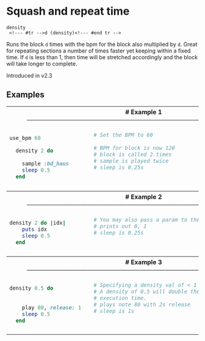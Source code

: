 # Squash and repeat time

```
density 
 <!--- #tr -->d (density)<!--- #end tr -->
```


Runs the block `d` times with the bpm for the block also multiplied by `d`. Great for repeating sections a number of times faster yet keeping within a fixed time. If `d` is less than 1, then time will be stretched accordingly and the block will take longer to complete.

Introduced in v2.3

## Examples

<table class="examples">
<tr>
<th colspan="2" class="even head"># Example 1 ──────────────────────────────────────────────────────</th>
</tr>
<tr>
<td class="even">

```ruby
use_bpm 60  

  density 2 do      
                    
    sample :bd_haus
    sleep 0.5       
  end


```

</td>
<td class="even">

<!--- #tr -->
```ruby
# Set the BPM to 60
 
# BPM for block is now 120
# block is called 2.times
# sample is played twice
# sleep is 0.25s
 



```
<!--- #end tr -->

</td>
</tr>
<tr>
<th colspan="2" class="odd head"># Example 2 ──────────────────────────────────────────────────────</th>
</tr>
<tr>
<td class="odd">

```ruby
density 2 do |idx|
    puts idx        
    sleep 0.5       
  end


```

</td>
<td class="odd">

<!--- #tr -->
```ruby
# You may also pass a param to the block similar to n.times
# prints out 0, 1
# sleep is 0.25s
 



```
<!--- #end tr -->

</td>
</tr>
<tr>
<th colspan="2" class="even head"># Example 3 ──────────────────────────────────────────────────────</th>
</tr>
<tr>
<td class="even">

```ruby
density 0.5 do         
                         
                         
    play 80, release: 1  
    sleep 0.5            
  end


```

</td>
<td class="even">

<!--- #tr -->
```ruby
# Specifying a density val of < 1 will stretch out time
# A density of 0.5 will double the length of the block's
# execution time.
# plays note 80 with 2s release
# sleep is 1s
 



```
<!--- #end tr -->

</td>
</tr>
</table>

